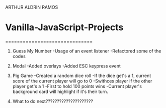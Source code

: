 ARTHUR ALDRIN RAMOS
# Vanilla-JavaScript-Projects
==============================

1. Guess My Number
-Usage of an event listener
-Refactored some of the codes

2. Modal
-Added overlays
-Added ESC keypress event

3. Pig Game
-Created a random dice roll
-If the dice get's a 1, current score of the current player will go to 0
-Swithces player if the other player get's a 1
-First to hold 100 points wins
-Current player's background card will highlight if it's their turn.

4. What to do next?????????????????????










